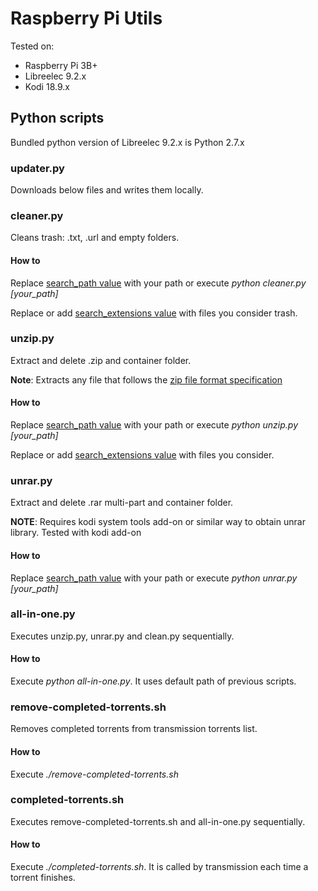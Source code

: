 # Raspberry Pi Utils

Tested on:

* Raspberry Pi 3B+
* Libreelec 9.2.x
* Kodi 18.9.x

## Python scripts

Bundled python version of Libreelec 9.2.x is Python 2.7.x

### updater.py
Downloads below files and writes them locally.

### cleaner.py
Cleans trash: .txt, .url and empty folders.

#### How to

Replace [search_path value](https://github.com/r2bapps/raspberry-pi/blob/main/cleaner.py#L6) with your path or execute *python cleaner.py [your_path]*

Replace or add [search_extensions value](https://github.com/r2bapps/raspberry-pi/blob/main/cleaner.py#L7) with files you consider trash.

### unzip.py
Extract and delete .zip and container folder.

**Note**: Extracts any file that follows the [zip file format specification](https://pkware.cachefly.net/webdocs/casestudies/APPNOTE.TXT)

#### How to

Replace [search_path value](https://github.com/r2bapps/raspberry-pi/blob/main/unzip.py#L6) with your path or execute *python unzip.py [your_path]*

Replace or add [search_extensions value](https://github.com/r2bapps/raspberry-pi/blob/main/unzip.py#L7) with files you consider.

### unrar.py
Extract and delete .rar multi-part and container folder.

**NOTE**: Requires kodi system tools add-on or similar way to obtain unrar library. Tested with kodi add-on

#### How to

Replace [search_path value](https://github.com/r2bapps/raspberry-pi/blob/main/unrar.py#L6) with your path or execute *python unrar.py [your_path]*

### all-in-one.py
Executes unzip.py, unrar.py and clean.py sequentially.

#### How to

Execute *python all-in-one.py*. It uses default path of previous scripts.

### remove-completed-torrents.sh
Removes completed torrents from transmission torrents list.

#### How to

Execute *./remove-completed-torrents.sh*

### completed-torrents.sh
Executes remove-completed-torrents.sh and all-in-one.py sequentially.

#### How to

Execute *./completed-torrents.sh*. It is called by transmission each time a torrent finishes.